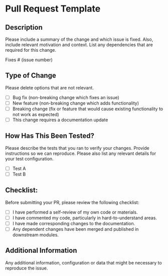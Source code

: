 # Pull Request Template

## Description

Please include a summary of the change and which issue is fixed. Also, include relevant motivation and context. List any dependencies that are required for this change.

Fixes # (issue number)

## Type of Change

Please delete options that are not relevant.

- [ ] Bug fix (non-breaking change which fixes an issue)
- [ ] New feature (non-breaking change which adds functionality)
- [ ] Breaking change (fix or feature that would cause existing functionality to not work as expected)
- [ ] This change requires a documentation update

## How Has This Been Tested?

Please describe the tests that you ran to verify your changes. Provide instructions so we can reproduce. Please also list any relevant details for your test configuration.

- [ ] Test A
- [ ] Test B

## Checklist:

Before submitting your PR, please review the following checklist:

- [ ] I have performed a self-review of my own code or materials.
- [ ] I have commented my code, particularly in hard-to-understand areas.
- [ ] I have made corresponding changes to the documentation.
- [ ] Any dependent changes have been merged and published in downstream modules.

## Additional Information

Any additional information, configuration or data that might be necessary to reproduce the issue.
